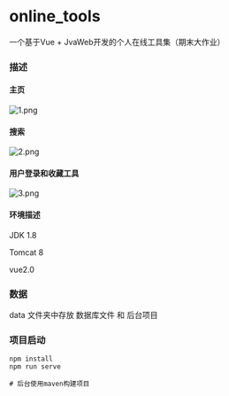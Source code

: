 # online_tools
一个基于Vue + JvaWeb开发的个人在线工具集（期末大作业）

### 描述

#### 主页

![1.png](https://s2.loli.net/2022/06/11/EkZ6Op712urSDmI.png)

#### 搜索

![2.png](https://s2.loli.net/2022/06/11/eEapcViYdJqF1hk.png)

#### 用户登录和收藏工具

![3.png](https://s2.loli.net/2022/06/11/2cw9E7rSd1Ntgpf.png)

#### 环境描述

JDK 1.8

Tomcat 8

vue2.0

### 数据

data 文件夹中存放 数据库文件 和 后台项目

### 项目启动

```
npm install
npm run serve

# 后台使用maven构建项目
```

